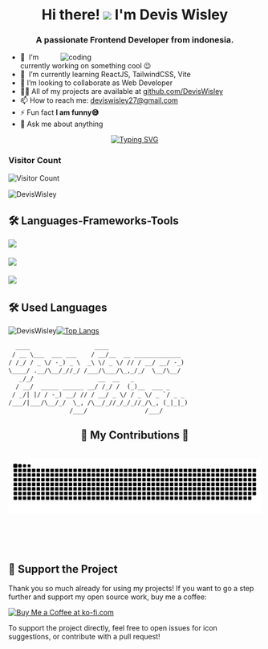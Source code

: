 <h1 align="center">Hi there! <a href="https://www.gautamkrishnar.com/"><img src="https://media.giphy.com/media/hvRJCLFzcasrR4ia7z/giphy.gif" width="5%"></a> I'm Devis Wisley</h1>
<h3 align="center">A passionate Frontend Developer from indonesia.</h3>

<img align="right" alt="coding" width="400" src="https://user-images.githubusercontent.com/55389276/140866485-8fb1c876-9a8f-4d6a-98dc-08c4981eaf70.gif">

- 🔭 &nbsp;I’m currently working on something cool :wink:
- 🌱 &nbsp;I’m currently learning ReactJS, TailwindCSS, Vite
- 👯 I’m looking to collaborate as Web Developer
- 👨‍💻 All of my projects are available at [github.com/DevisWisley](https://github.com/DevisWisley?tab=repositories)
- 📫 How to reach me: deviswisley27@gmail.com
- ⚡ Fun fact **I am funny😅**
- 💬 Ask me about anything

<center>

[![Typing SVG](https://readme-typing-svg.demolab.com?font=Fira+Code&duration=3000&pause=500&color=FF4488&center=true&vCenter=true&width=435&lines=Welcome+here+to+my+Github;I'am+Devis+Wisley;Web+Developer;UI/UX+Web+Design;Front-End+Developer;Soon+to+be+a+Full+Stack+Developer;.+.+.;%3D%3D%3D%5B+Have+a+nice+coding!+%5D%3D%3D%3D;%E2%9D%A3%EF%B8%8F+%E2%9D%A3%EF%B8%8F+%E2%9D%A3%EF%B8%8F)](https://git.io/typing-svg)

</center>

### Visitor Count

![Visitor Count](https://profile-counter.glitch.me/DevisWisley/count.svg)

<p><img align="center" src="https://github-readme-streak-stats.herokuapp.com/?user=DevisWisley&" alt="DevisWisley" /></p>

## <b>🛠️ Languages-Frameworks-Tools </b>
  <code><img src="https://skillicons.dev/icons?i=c,cpp,css,dart,go,html,java,javascript,lua,md,php,py,regex,sass,ts"/></code>
  <br><br>
  <code><img src="https://skillicons.dev/icons?i=bootstrap,django,flutter,gradle,jquery,laravel,materialui,maven,nextjs,nodejs,npm,react,tailwind,threejs,vite"/></code>
  <br><br>
  <code><img src="https://skillicons.dev/icons?i=androidstudio,codepen,figma,git,github,mongodb,mysql,postgres,postman,pycharm,sublime,stackoverflow,vercel,visualstudio,vscode"/></code>

## <b>🛠️ Used Languages</b>
<p><img align="left" src="https://github-readme-stats.vercel.app/api/top-langs?username=DevisWisley&show_icons=true&locale=en&layout=compact" alt="DevisWisley" /></p>
  
  [![Top Langs](https://github-readme-stats.vercel.app/api/top-langs/?username=DevisWisley)](https://github.com/anuraghazra/github-readme-stats)
  </a>
  
```
  ____                  ____
 / __ \___  ___ ___    / __/__  __ _____________
/ /_/ / _ \/ -_) _ \  _\ \/ _ \/ // / __/ __/ -_)
\____/ .__/\__/_//_/ /___/\___/\_,_/_/  \__/\__/
   _/_/                  __  __   _
  / __/  _____ ______ __/ /_/ /  (_)__  ___ _
 / _/| |/ / -_) __/ // / __/ _ \/ / _ \/ _ `/ _ _
/___/|___/\__/_/  \_, /\__/_//_/_/_//_/\_, (_|_|_)
                 /___/                /___/
```

<div align="center">
  <h2>🐍 My Contributions 🐍</h2>
  <br>
  <img alt="snake eating my contributions" src="https://raw.githubusercontent.com/salesp07/salesp07/output/github-contribution-grid-snake.svg" />
  
  <br/><br/><br/>
</div>

## 💖 Support the Project

Thank you so much already for using my projects! If you want to go a step further and support my open source work, buy me a coffee:

<a href='https://ko-fi.com/deviswisley' target='_blank'><img height='36' style='border:0px;height:36px;' src='https://cdn.ko-fi.com/cdn/kofi1.png?v=3' border='0' alt='Buy Me a Coffee at ko-fi.com' /></a>

To support the project directly, feel free to open issues for icon suggestions, or contribute with a pull request!

